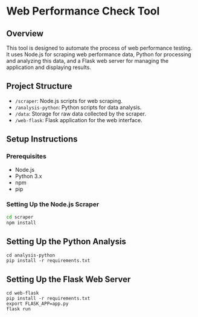 # Web Performance Check Tool

## Overview
This tool is designed to automate the process of web performance testing. It uses Node.js for scraping web performance data, Python for processing and analyzing this data, and a Flask web server for managing the application and displaying results.

## Project Structure
- `/scraper`: Node.js scripts for web scraping.
- `/analysis-python`: Python scripts for data analysis.
- `/data`: Storage for raw data collected by the scraper.
- `/web-flask`: Flask application for the web interface.

## Setup Instructions

### Prerequisites
- Node.js
- Python 3.x
- npm
- pip

### Setting Up the Node.js Scraper
```bash
cd scraper
npm install
```

## Setting Up the Python Analysis

```
cd analysis-python
pip install -r requirements.txt
```

## Setting Up the Flask Web Server
```
cd web-flask
pip install -r requirements.txt
export FLASK_APP=app.py
flask run
```










